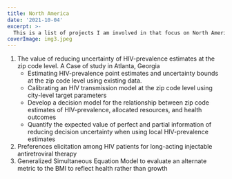 ```yaml
---
title: North America
date: '2021-10-04'
excerpt: >- 
  This is a list of projects I am involved in that focus on North America.
coverImage: img3.jpeg
---
```

1.  The value of reducing uncertainty of HIV-prevalence estimates at the zip code level. A Case of study in Atlanta, Georgia
    *   Estimating HIV-prevalence point estimates and uncertainty bounds at the zip code level using existing data.
    *   Calibrating an HIV transmission model at the zip code level using city-level target parameters
    *   Develop a decision model for the relationship between zip code estimates of HIV-prevalence, allocated resources, and health outcomes
    *   Quantify the expected value of perfect and partial information of reducing decision uncertainty when using local HIV-prevalence estimates
2.  Preferences elicitation among HIV patients for long-acting injectable antiretroviral therapy
3.  Generalized Simultaneous Equation Model to evaluate an alternate metric to the BMI to reflect health rather than growth